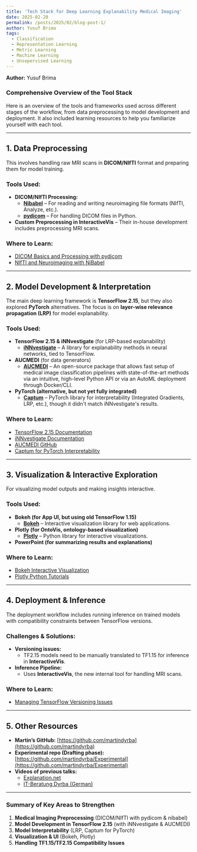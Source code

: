 ```yaml
---
title: 'Tech Stack for Deep Learning Explanability Medical Imaging'
date: 2025-02-20
permalink: /posts/2025/02/blog-post-1/
author: Yusuf Brima
tags:
  - Classification
  - Representation Learning
  - Metric Learning
  - Machine Learning
  - Unsepervised Learning
---
```

<p class="page__date"><strong>
  <i class="fa fa-fw fa-user" aria-hidden="true"></i> Author:</strong>
  Yusuf Brima
</p>


### **Comprehensive Overview of the Tool Stack**  

Here is an overview of the tools and frameworks used across different stages of the workflow, from data preprocessing to model development and deployment. It also included learning resources to help you familiarize yourself with each tool.  

---

## **1. Data Preprocessing**  
This involves handling raw MRI scans in **DICOM/NIfTI** format and preparing them for model training.  

### **Tools Used:**  
- **DICOM/NIfTI Processing:**  
  - **[Nibabel](https://nipy.org/nibabel/)** – For reading and writing neuroimaging file formats (NIfTI, Analyze, etc.).  
  - **[pydicom](https://pydicom.github.io/)** – For handling DICOM files in Python.  
- **Custom Preprocessing in InteractiveVis** – Their in-house development includes preprocessing MRI scans.  

### **Where to Learn:**  
- [DICOM Basics and Processing with pydicom](https://www.kaggle.com/code/akh64bit/full-preprocessing-tutorial)  
- [NIfTI and Neuroimaging with NiBabel](https://nipy.org/nibabel/nibabel_images.html)  

---

## **2. Model Development & Interpretation**  
The main deep learning framework is **TensorFlow 2.15**, but they also explored **PyTorch** alternatives. The focus is on **layer-wise relevance propagation (LRP)** for model explanability.  

### **Tools Used:**  
- **TensorFlow 2.15 & iNNvestigate** (for LRP-based explanability)  
  - **[iNNvestigate](https://github.com/albermax/innvestigate/)** – A library for explanability methods in neural networks, tied to TensorFlow.  
- **AUCMEDI** (for data generators)  
  - **[AUCMEDI](https://github.com/frankkramer-lab/aucmedi/)** – An open-source package that allows fast setup of medical image classification pipelines with state-of-the-art methods via an intuitive, high-level Python API or via an AutoML deployment through Docker/CLI.  
- **PyTorch (alternative, but not yet fully integrated)**  
  - **[Captum](https://captum.ai/)** – PyTorch library for interpretability (Integrated Gradients, LRP, etc.), though it didn't match iNNvestigate's results.  

### **Where to Learn:**  
- [TensorFlow 2.15 Documentation](https://github.com/tensorflow/tensorflow/releases/tag/v2.15.0)  
- [iNNvestigate Documentation](https://github.com/albermax/innvestigate)  
- [AUCMEDI GitHub](https://frankkramer-lab.github.io/aucmedi/)  
- [Captum for PyTorch Interpretability](https://captum.ai/tutorials/)  

---

## **3. Visualization & Interactive Exploration**  
For visualizing model outputs and making insights interactive.  

### **Tools Used:**  
- **Bokeh (for App UI, but using old TensorFlow 1.15)**  
  - **[Bokeh](https://bokeh.org/)** – Interactive visualization library for web applications.  
- **Plotly (for OntoVis, ontology-based visualization)**  
  - **[Plotly](https://plotly.com/python/)** – Python library for interactive visualizations.  
- **PowerPoint (for summarizing results and explanations)**  

### **Where to Learn:**  
- [Bokeh Interactive Visualization](https://docs.bokeh.org/en/latest/)  
- [Plotly Python Tutorials](https://plotly.com/python/getting-started/)  

---

## **4. Deployment & Inference**  
The deployment workflow includes running inference on trained models with compatibility constraints between TensorFlow versions.  

### **Challenges & Solutions:**  
- **Versioning issues:**  
  - TF2.15 models need to be manually translated to TF1.15 for inference in **InteractiveVis**.  
- **Inference Pipeline:**  
  - Uses **InteractiveVis**, the new internal tool for handling MRI scans.  

### **Where to Learn:**  
- [Managing TensorFlow Versioning Issues](https://www.tensorflow.org/guide/upgrade)  

---

## **5. Other Resources**  
- **Martin’s GitHub:** [https://github.com/martindyrba](https://github.com/martindyrba)  
- **Experimental repo (Drafting phase):** [https://github.com/martindyrba/Experimental](https://github.com/martindyrba/Experimental)  
- **Videos of previous talks:**  
  - [Explanation.net](https://explanation.net)  
  - [IT-Beratung Dyrba (German)](https://it-beratung-dyrba.de)  

---

### **Summary of Key Areas to Strengthen**  
1. **Medical Imaging Preprocessing** (DICOM/NIfTI with pydicom & nibabel)  
2. **Model Development in TensorFlow 2.15** (with iNNvestigate & AUCMEDI)  
3. **Model Interpretability** (LRP, Captum for PyTorch)  
4. **Visualization & UI** (Bokeh, Plotly)  
5. **Handling TF1.15/TF2.15 Compatibility Issues**  